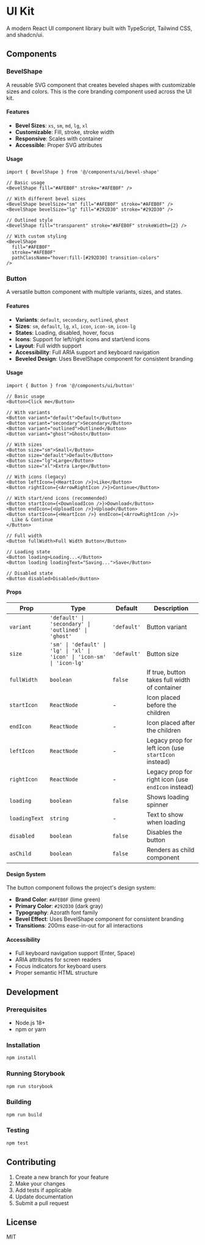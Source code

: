 # UI Kit

A modern React UI component library built with TypeScript, Tailwind CSS, and shadcn/ui.

## Components

### BevelShape

A reusable SVG component that creates beveled shapes with customizable sizes and colors. This is the core branding component used across the UI kit.

#### Features

- **Bevel Sizes**: `xs`, `sm`, `md`, `lg`, `xl`
- **Customizable**: Fill, stroke, stroke width
- **Responsive**: Scales with container
- **Accessible**: Proper SVG attributes

#### Usage

```tsx
import { BevelShape } from '@/components/ui/bevel-shape'

// Basic usage
<BevelShape fill="#AFEB0F" stroke="#AFEB0F" />

// With different bevel sizes
<BevelShape bevelSize="sm" fill="#AFEB0F" stroke="#AFEB0F" />
<BevelShape bevelSize="lg" fill="#292D30" stroke="#292D30" />

// Outlined style
<BevelShape fill="transparent" stroke="#AFEB0F" strokeWidth={2} />

// With custom styling
<BevelShape 
  fill="#AFEB0F" 
  stroke="#AFEB0F" 
  pathClassName="hover:fill-[#292D30] transition-colors"
/>
```

### Button

A versatile button component with multiple variants, sizes, and states.

#### Features

- **Variants**: `default`, `secondary`, `outlined`, `ghost`
- **Sizes**: `sm`, `default`, `lg`, `xl`, `icon`, `icon-sm`, `icon-lg`
- **States**: Loading, disabled, hover, focus
- **Icons**: Support for left/right icons and start/end icons
- **Layout**: Full width support
- **Accessibility**: Full ARIA support and keyboard navigation
- **Beveled Design**: Uses BevelShape component for consistent branding

#### Usage

```tsx
import { Button } from '@/components/ui/button'

// Basic usage
<Button>Click me</Button>

// With variants
<Button variant="default">Default</Button>
<Button variant="secondary">Secondary</Button>
<Button variant="outlined">Outlined</Button>
<Button variant="ghost">Ghost</Button>

// With sizes
<Button size="sm">Small</Button>
<Button size="default">Default</Button>
<Button size="lg">Large</Button>
<Button size="xl">Extra Large</Button>

// With icons (legacy)
<Button leftIcon={<HeartIcon />}>Like</Button>
<Button rightIcon={<ArrowRightIcon />}>Continue</Button>

// With start/end icons (recommended)
<Button startIcon={<DownloadIcon />}>Download</Button>
<Button endIcon={<UploadIcon />}>Upload</Button>
<Button startIcon={<HeartIcon />} endIcon={<ArrowRightIcon />}>
  Like & Continue
</Button>

// Full width
<Button fullWidth>Full Width Button</Button>

// Loading state
<Button loading>Loading...</Button>
<Button loading loadingText="Saving...">Save</Button>

// Disabled state
<Button disabled>Disabled</Button>
```

#### Props

| Prop | Type | Default | Description |
|------|------|---------|-------------|
| `variant` | `'default' \| 'secondary' \| 'outlined' \| 'ghost'` | `'default'` | Button variant |
| `size` | `'sm' \| 'default' \| 'lg' \| 'xl' \| 'icon' \| 'icon-sm' \| 'icon-lg'` | `'default'` | Button size |
| `fullWidth` | `boolean` | `false` | If true, button takes full width of container |
| `startIcon` | `ReactNode` | - | Icon placed before the children |
| `endIcon` | `ReactNode` | - | Icon placed after the children |
| `leftIcon` | `ReactNode` | - | Legacy prop for left icon (use `startIcon` instead) |
| `rightIcon` | `ReactNode` | - | Legacy prop for right icon (use `endIcon` instead) |
| `loading` | `boolean` | `false` | Shows loading spinner |
| `loadingText` | `string` | - | Text to show when loading |
| `disabled` | `boolean` | `false` | Disables the button |
| `asChild` | `boolean` | `false` | Renders as child component |

#### Design System

The button component follows the project's design system:

- **Brand Color**: `#AFEB0F` (lime green)
- **Primary Color**: `#292D30` (dark gray)
- **Typography**: Azorath font family
- **Bevel Effect**: Uses BevelShape component for consistent branding
- **Transitions**: 200ms ease-in-out for all interactions

#### Accessibility

- Full keyboard navigation support (Enter, Space)
- ARIA attributes for screen readers
- Focus indicators for keyboard users
- Proper semantic HTML structure

## Development

### Prerequisites

- Node.js 18+
- npm or yarn

### Installation

```bash
npm install
```

### Running Storybook

```bash
npm run storybook
```

### Building

```bash
npm run build
```

### Testing

```bash
npm test
```

## Contributing

1. Create a new branch for your feature
2. Make your changes
3. Add tests if applicable
4. Update documentation
5. Submit a pull request

## License

MIT
